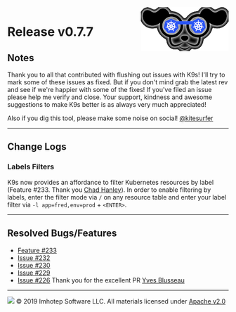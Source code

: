 <img src="https://raw.githubusercontent.com/derailed/k9s/master/assets/k9s_small.png" align="right" width="200" height="auto"/>

# Release v0.7.7

## Notes

Thank you to all that contributed with flushing out issues with K9s! I'll try to mark some of these issues as fixed. But if you don't mind grab the latest rev and see if we're happier with some of the fixes! If you've filed an issue please help me verify and close. Your support, kindness and awesome suggestions to make K9s better is as always very much appreciated!

Also if you dig this tool, please make some noise on social! [@kitesurfer](https://twitter.com/kitesurfer)

---

## Change Logs

### Labels Filters

K9s now provides an affordance to filter Kubernetes resources by label (Feature #233. Thank you [Chad Hanley](https://github.com/cchanley2003)). In order to enable filtering by labels, enter the filter mode via `/` on any resource table and enter your label filter via `-l app=fred,env=prod` + `<ENTER>`.

---

## Resolved Bugs/Features

+ [Feature #233](https://github.com/kswapd/k10s/issues/233)
+ [Issue #232](https://github.com/kswapd/k10s/issues/232)
+ [Issue #230](https://github.com/kswapd/k10s/issues/230)
+ [Issue #229](https://github.com/kswapd/k10s/issues/229)
+ [Issue #226](https://github.com/kswapd/k10s/issues/226) Thank you for the excellent PR [Yves Blusseau](https://github.com/JrCs)

---

<img src="https://raw.githubusercontent.com/derailed/k9s/master/assets/imhotep_logo.png" width="32" height="auto"/> © 2019 Imhotep Software LLC. All materials licensed under [Apache v2.0](http://www.apache.org/licenses/LICENSE-2.0)
